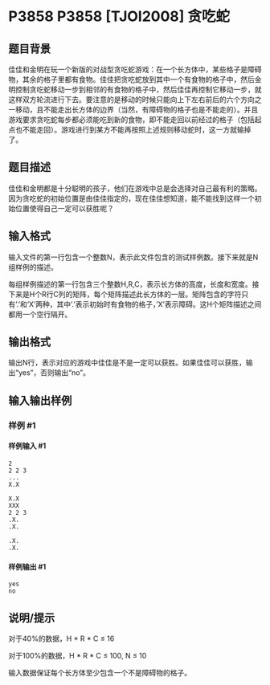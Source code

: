 # P3858 P3858 [TJOI2008] 贪吃蛇

## 题目背景

佳佳和金明在玩一个新版的对战型贪吃蛇游戏：在一个长方体中，某些格子是障碍物，其余的格子里都有食物。佳佳把贪吃蛇放到其中一个有食物的格子中，然后金明控制贪吃蛇移动一步到相邻的有食物的格子中，然后佳佳再控制它移动一步，就这样双方轮流进行下去。要注意的是移动的时候只能向上下左右前后的六个方向之一移动，且不能走出长方体的边界（当然，有障碍物的格子也是不能走的）。并且游戏要求贪吃蛇每步都必须能吃到新的食物，即不能走回以前经过的格子（包括起点也不能走回）。游戏进行到某方不能再按照上述规则移动蛇时，这一方就输掉了。


## 题目描述

佳佳和金明都是十分聪明的孩子，他们在游戏中总是会选择对自己最有利的策略。因为贪吃蛇的初始位置是由佳佳指定的，现在佳佳想知道，能不能找到这样一个初始位置使得自己一定可以获胜呢？


## 输入格式

输入文件的第一行包含一个整数N，表示此文件包含的测试样例数。接下来就是N组样例的描述。

每组样例描述的第一行包含三个整数H,R,C，表示长方体的高度，长度和宽度。接下来是H个R行C列的矩阵，每个矩阵描述此长方体的一层。矩阵包含的字符只有’.’和’X’两种，其中’.’表示初始时有食物的格子，’X’表示障碍。这H个矩阵描述之间都用一个空行隔开。


## 输出格式

输出N行，表示对应的游戏中佳佳是不是一定可以获胜。如果佳佳可以获胜，输出“yes”，否则输出“no”。


## 输入输出样例

### 样例 #1

#### 样例输入 #1

```
2
2 2 3
...
X.X

X.X
XXX
2 2 3
.X.
.X.

.X.
.X.
```

#### 样例输出 #1

```
yes
no
```

## 说明/提示

对于40%的数据，H \* R \* C ≤ 16

对于100%的数据，H \* R \* C ≤ 100,  N ≤ 10

输入数据保证每个长方体至少包含一个不是障碍物的格子。

